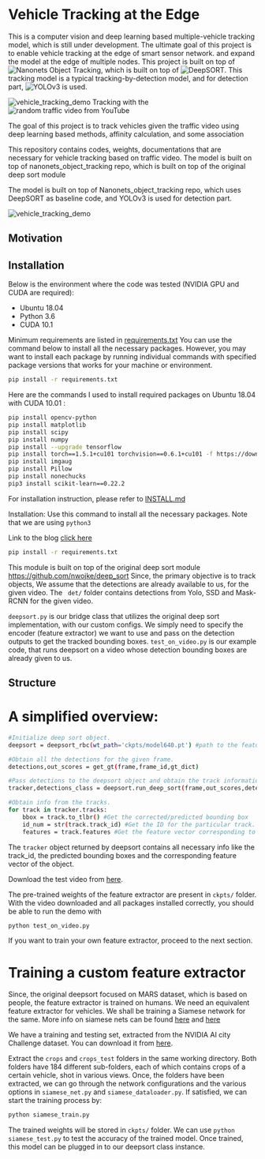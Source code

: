 # Vehicle Tracking at the Edge

This is a computer vision and deep learning based multiple-vehicle tracking model, which is still under development. 
The ultimate goal of this project is to enable vehicle tracking at the edge of smart sensor network. 
and expand the model at the edge of multiple nodes.
This project is built on top of ![Nanonets Object Tracking](https://github.com/abhyantrika/nanonets_object_tracking), which is built on top of ![DeepSORT](https://github.com/nwojke/deep_sort).
This tracking model is a typical tracking-by-detection model, and for detection part, ![YOLOv3](https://github.com/nandinib1999/object-detection-yolo-opencv) is used.


![vehicle_tracking_demo](/readmes/result_YT.gif)
Tracking with the ![random traffic video from YouTube](https://youtu.be/UM0hX7nomi8)



The goal of this project is to track vehicles given the traffic video using deep learning based methods, affinity calculation, and some association 

This repository contains codes, weights, documentations that are necessary for vehicle tracking based on traffic video.
The model is built on top of nanonets_object_tracking repo, which is built on top of the original deep sort module

The model is built on top of Nanonets_object_tracking repo, which uses DeepSORT as baseline code, and YOLOv3 is used for detection part. 



![vehicle_tracking_demo](/readmes/demo.gif)

## Motivation





## Installation

Below is the environment where the code was tested (NVIDIA GPU and CUDA are required):
 
 * Ubuntu 18.04
 * Python 3.6
 * CUDA 10.1

Minimum requirements are listed in [requirements.txt](../requirements.txt)
You can use the command below to install all the necessary packages.
However, you may want to install each package by running individual commands with specified package versions that works for your machine or environment.

```sh
pip install -r requirements.txt
```

Here are the commands I used to install required packages on Ubuntu 18.04 with CUDA 10.01 :

```sh
pip install opencv-python
pip install matplotlib
pip install scipy
pip install numpy
pip install --upgrade tensorflow
pip install torch==1.5.1+cu101 torchvision==0.6.1+cu101 -f https://download.pytorch.org/whl/torch_stable.html
pip install imgaug
pip install Pillow
pip install nonechucks
pip3 install scikit-learn==0.22.2
```















For installation instruction, please refer to [INSTALL.md]()




Installation: Use this command to install all the necessary packages. Note that we are using ```python3```

Link to the blog [click here](https://blog.nanonets.com/object-tracking-deepsort/)
```sh
pip install -r requirements.txt
```
This module is built on top of the original deep sort module https://github.com/nwojke/deep_sort
Since, the primary objective is to track objects, We assume that the detections are already available to us, for the given video. The   ``` det/``` folder contains detections from Yolo, SSD and Mask-RCNN for the given video.

```deepsort.py``` is our bridge class that utilizes the original deep sort implementation, with our custom configs. We simply need to specify the encoder (feature extractor) we want to use and pass on the detection outputs to get the tracked bounding boxes. 
```test_on_video.py``` is our example code, that runs deepsort on a video whose detection bounding boxes are already given to us. 

## Structure






# A simplified overview:
```sh
#Initialize deep sort object.
deepsort = deepsort_rbc(wt_path='ckpts/model640.pt') #path to the feature extractor model.

#Obtain all the detections for the given frame.
detections,out_scores = get_gt(frame,frame_id,gt_dict)

#Pass detections to the deepsort object and obtain the track information.
tracker,detections_class = deepsort.run_deep_sort(frame,out_scores,detections)

#Obtain info from the tracks.
for track in tracker.tracks:
    bbox = track.to_tlbr() #Get the corrected/predicted bounding box
    id_num = str(track.track_id) #Get the ID for the particular track.
    features = track.features #Get the feature vector corresponding to the detection.
```
The ```tracker``` object returned by deepsort contains all necessary info like the track_id, the predicted bounding boxes and the corresponding feature vector of the object. 

Download the test video from [here](https://drive.google.com/open?id=1h2Wnb98tDVB6JlCDNQXCeZpG20x6AiZ2).

The pre-trained weights of the feature extractor are present in ```ckpts/``` folder.
With the video downloaded and all packages installed correctly, you should be able to run the demo with

```sh
python test_on_video.py
```
If you want to train your own feature extractor, proceed to the next section.
# Training a custom feature extractor 
Since, the original deepsort focused on MARS dataset, which is based on people, the feature extractor is trained on humans. We need an equivalent feature extractor for vehicles. We shall be training a Siamese network for the same. More info on siamese nets can be found  [here](https://www.cs.cmu.edu/~rsalakhu/papers/oneshot1.pdf) and [here](https://towardsdatascience.com/lossless-triplet-loss-7e932f990b24)

We have a training and testing set, extracted from the NVIDIA AI city Challenge dataset. You can download it from [here](https://nanonets.s3-us-west-2.amazonaws.com/blogs/object-tracking-crops-data.tar.gz).
 
Extract the ```crops``` and ```crops_test``` folders in the same working directory. Both folders have 184 different sub-folders, each of which contains crops of a certain vehicle, shot in various views. 
Once, the folders have been extracted, we can go through the network configurations and the various options in ```siamese_net.py``` and ```siamese_dataloader.py```. If satisfied, we can start the training process by:
```sh 
python siamese_train.py
```
The trained weights will be stored in ```ckpts/``` folder. We can use ```python siamese_test.py``` to test the accuracy of the trained model. 
Once trained, this model can be plugged in to our deepsort class instance.
